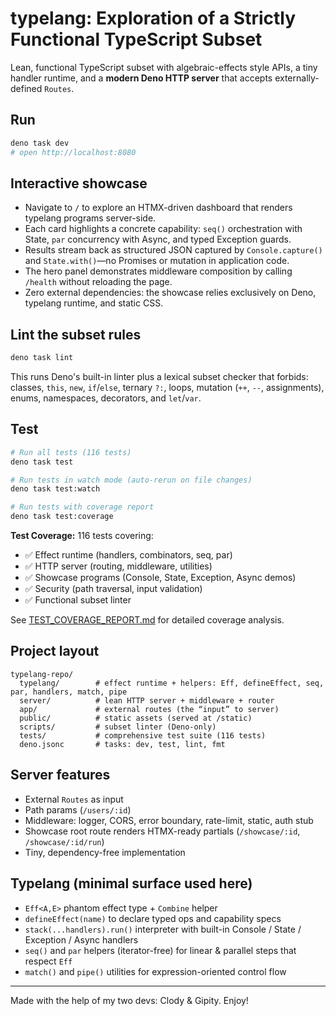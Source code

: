 # **typelang**: Exploration of a Strictly Functional TypeScript Subset

Lean, functional TypeScript subset with algebraic-effects style APIs, a tiny handler runtime, and a
**modern Deno HTTP server** that accepts externally-defined `Routes`.

## Run

```bash
deno task dev
# open http://localhost:8080
```

## Interactive showcase

- Navigate to `/` to explore an HTMX-driven dashboard that renders typelang programs server-side.
- Each card highlights a concrete capability: `seq()` orchestration with State, `par` concurrency
  with Async, and typed Exception guards.
- Results stream back as structured JSON captured by `Console.capture()` and `State.with()`—no
  Promises or mutation in application code.
- The hero panel demonstrates middleware composition by calling `/health` without reloading the
  page.
- Zero external dependencies: the showcase relies exclusively on Deno, typelang runtime, and static
  CSS.

## Lint the subset rules

```bash
deno task lint
```

This runs Deno's built-in linter plus a lexical subset checker that forbids: classes, `this`, `new`,
`if`/`else`, ternary `?:`, loops, mutation (`++`, `--`, assignments), enums, namespaces, decorators,
and `let`/`var`.

## Test

```bash
# Run all tests (116 tests)
deno task test

# Run tests in watch mode (auto-rerun on file changes)
deno task test:watch

# Run tests with coverage report
deno task test:coverage
```

**Test Coverage:** 116 tests covering:

- ✅ Effect runtime (handlers, combinators, seq, par)
- ✅ HTTP server (routing, middleware, utilities)
- ✅ Showcase programs (Console, State, Exception, Async demos)
- ✅ Security (path traversal, input validation)
- ✅ Functional subset linter

See [TEST_COVERAGE_REPORT.md](./TEST_COVERAGE_REPORT.md) for detailed coverage analysis.

## Project layout

```
typelang-repo/
  typelang/        # effect runtime + helpers: Eff, defineEffect, seq, par, handlers, match, pipe
  server/          # lean HTTP server + middleware + router
  app/             # external routes (the “input” to server)
  public/          # static assets (served at /static)
  scripts/         # subset linter (Deno-only)
  tests/           # comprehensive test suite (116 tests)
  deno.jsonc       # tasks: dev, test, lint, fmt
```

## Server features

- External `Routes` as input
- Path params (`/users/:id`)
- Middleware: logger, CORS, error boundary, rate-limit, static, auth stub
- Showcase root route renders HTMX-ready partials (`/showcase/:id`, `/showcase/:id/run`)
- Tiny, dependency-free implementation

## Typelang (minimal surface used here)

- `Eff<A,E>` phantom effect type + `Combine` helper
- `defineEffect(name)` to declare typed ops and capability specs
- `stack(...handlers).run()` interpreter with built-in Console / State / Exception / Async handlers
- `seq()` and `par` helpers (iterator-free) for linear & parallel steps that respect `Eff`
- `match()` and `pipe()` utilities for expression-oriented control flow

---

Made with the help of my two devs: Clody & Gipity. Enjoy!
